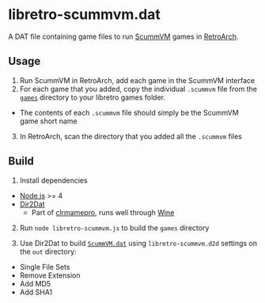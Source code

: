 # libretro-scummvm.dat

A DAT file containing game files to run [ScummVM](http://scummvm.org) games in [RetroArch](http://www.libretro.com/).

## Usage

1. Run ScummVM in RetroArch, add each game in the ScummVM interface
2. For each game that you added, copy the individual `.scummvm` file from the [`games`](games) directory to your libretro games folder.
  - The contents of each `.scummvm` file should simply be the ScummVM game short name
3. In RetroArch, scan the directory that you added all the `.scummvm` files

## Build

1. Install dependencies
  - [Node.js](https://nodejs.org/en/) >= 4
  - [Dir2Dat](http://mamedev.emulab.it/clrmamepro/docs/htm/about.htm)
    - Part of [clrmamepro](http://mamedev.emulab.it/clrmamepro/), runs well through [Wine](https://www.winehq.org/)

2. Run `node libretro-scummvm.js` to build the `games` directory

3. Use Dir2Dat to build [`ScummVM.dat`](ScummVM.dat) using `libretro-scummvm.d2d` settings on the `out` directory:
  - Single File Sets
  - Remove Extension
  - Add MD5
  - Add SHA1
